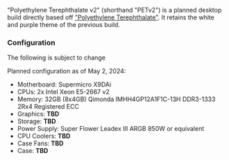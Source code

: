 "Polyethylene Terephthalate v2" (shorthand "PETv2") is a planned desktop build directly based off ["Polyethylene Terephthalate"](../pc_pet/). It retains the white and purple theme of the previous build.

### Configuration
The following is subject to change

Planned configuration as of May 2, 2024:

- Motherboard: Supermicro X9DAi
- CPUs: 2x Intel Xeon E5-2667 v2
- Memory: 32GB (8x4GB) Qimonda IMHH4GP12A1F1C-13H DDR3-1333 2Rx4 Registered ECC
- Graphics: **TBD**
- Storage: **TBD**
- Power Supply: Super Flower Leadex III ARGB 850W or equivalent
- CPU Coolers: **TBD**
- Case Fans: **TBD**
- Case: **TBD**
